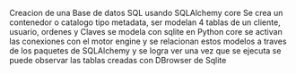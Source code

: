 Creacion de una Base de datos SQL usando SQLAlchemy core
Se crea un contenedor o catalogo tipo metadata, ser modelan 4 tablas de un cliente, usuario, ordenes y Claves
se modela con sqlite en Python core
se activan las conexiones con el motor engine y se relacionan estos modelos a traves
de los paquetes de SQLAlchemy y se logra ver una vez que se ejecuta 
se puede observar las tablas creadas con DBrowser de Sqlite

